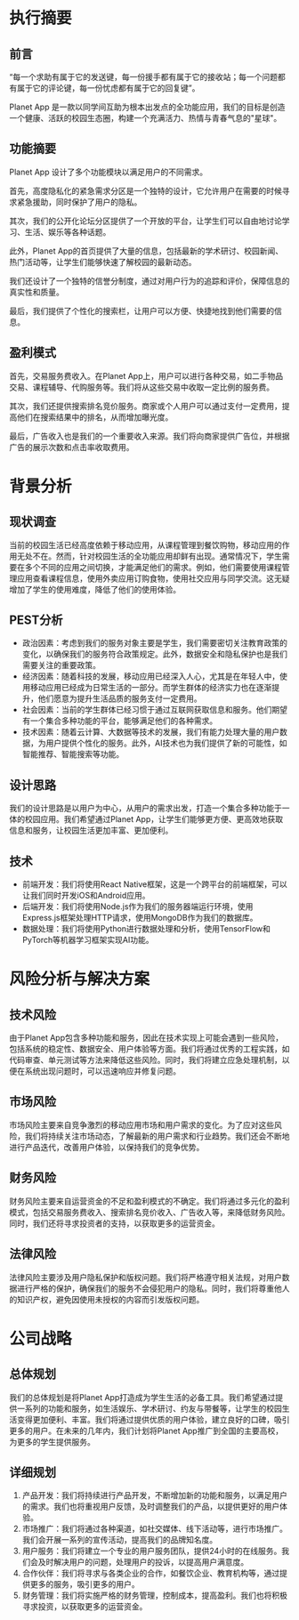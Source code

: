 # 执行摘要

## 前言

“每一个求助有属于它的发送键，每一份援手都有属于它的接收站；每一个问题都有属于它的评论键，每一份忧虑都有属于它的回复键”。

Planet App 是一款以同学间互助为根本出发点的全功能应用，我们的目标是创造一个健康、活跃的校园生态圈，构建一个充满活力、热情与青春气息的"星球"。

## 功能摘要
Planet App 设计了多个功能模块以满足用户的不同需求。

首先，高度隐私化的紧急需求分区是一个独特的设计，它允许用户在需要的时候寻求紧急援助，同时保护了用户的隐私。

其次，我们的公开化论坛分区提供了一个开放的平台，让学生们可以自由地讨论学习、生活、娱乐等各种话题。

此外，Planet App的首页提供了大量的信息，包括最新的学术研讨、校园新闻、热门活动等，让学生们能够快速了解校园的最新动态。

我们还设计了一个独特的信誉分制度，通过对用户行为的追踪和评价，保障信息的真实性和质量。

最后，我们提供了个性化的搜索栏，让用户可以方便、快捷地找到他们需要的信息。

## 盈利模式

首先，交易服务费收入。在Planet App上，用户可以进行各种交易，如二手物品交易、课程辅导、代购服务等。我们将从这些交易中收取一定比例的服务费。

其次，我们还提供搜索排名竞价服务。商家或个人用户可以通过支付一定费用，提高他们在搜索结果中的排名，从而增加曝光度。

最后，广告收入也是我们的一个重要收入来源。我们将向商家提供广告位，并根据广告的展示次数和点击率收取费用。

# 背景分析

## 现状调查

当前的校园生活已经高度依赖于移动应用，从课程管理到餐饮购物，移动应用的作用无处不在。然而，针对校园生活的全功能应用却鲜有出现。通常情况下，学生需要在多个不同的应用之间切换，才能满足他们的需求。例如，他们需要使用课程管理应用查看课程信息，使用外卖应用订购食物，使用社交应用与同学交流。这无疑增加了学生的使用难度，降低了他们的使用体验。

## PEST分析

- 政治因素：考虑到我们的服务对象主要是学生，我们需要密切关注教育政策的变化，以确保我们的服务符合政策规定。此外，数据安全和隐私保护也是我们需要关注的重要政策。
- 经济因素：随着科技的发展，移动应用已经深入人心，尤其是在年轻人中，使用移动应用已经成为日常生活的一部分。而学生群体的经济实力也在逐渐提升，他们愿意为提升生活品质的服务支付一定费用。
- 社会因素：当前的学生群体已经习惯于通过互联网获取信息和服务。他们期望有一个集合多种功能的平台，能够满足他们的各种需求。
- 技术因素：随着云计算、大数据等技术的发展，我们有能力处理大量的用户数据，为用户提供个性化的服务。此外，AI技术也为我们提供了新的可能性，如智能推荐、智能搜索等功能。

## 设计思路

我们的设计思路是以用户为中心，从用户的需求出发，打造一个集合多种功能于一体的校园应用。我们希望通过Planet App，让学生们能够更方便、更高效地获取信息和服务，让校园生活更加丰富、更加便利。

## 技术


- 前端开发：我们将使用React Native框架，这是一个跨平台的前端框架，可以让我们同时开发iOS和Android应用。
- 后端开发：我们将使用Node.js作为我们的服务器端运行环境，使用Express.js框架处理HTTP请求，使用MongoDB作为我们的数据库。
- 数据处理：我们将使用Python进行数据处理和分析，使用TensorFlow和PyTorch等机器学习框架实现AI功能。

# 风险分析与解决方案

## 技术风险

由于Planet App包含多种功能和服务，因此在技术实现上可能会遇到一些风险，包括系统的稳定性、数据安全、用户体验等方面。我们将通过优秀的工程实践，如代码审查、单元测试等方法来降低这些风险。同时，我们将建立应急处理机制，以便在系统出现问题时，可以迅速响应并修复问题。

## 市场风险

市场风险主要来自竞争激烈的移动应用市场和用户需求的变化。为了应对这些风险，我们将持续关注市场动态，了解最新的用户需求和行业趋势。我们还会不断地进行产品迭代，改善用户体验，以保持我们的竞争优势。

## 财务风险

财务风险主要来自运营资金的不足和盈利模式的不确定。我们将通过多元化的盈利模式，包括交易服务费收入、搜索排名竞价收入、广告收入等，来降低财务风险。同时，我们还将寻求投资者的支持，以获取更多的运营资金。

## 法律风险

法律风险主要涉及用户隐私保护和版权问题。我们将严格遵守相关法规，对用户数据进行严格的保护，确保我们的服务不会侵犯用户的隐私。同时，我们将尊重他人的知识产权，避免因使用未授权的内容而引发版权问题。

# 公司战略

## 总体规划
我们的总体规划是将Planet App打造成为学生生活的必备工具。我们希望通过提供一系列的功能和服务，如生活娱乐、学术研讨、约友与带餐等，让学生的校园生活变得更加便利、丰富。我们将通过提供优质的用户体验，建立良好的口碑，吸引更多的用户。在未来的几年内，我们计划将Planet App推广到全国的主要高校，为更多的学生提供服务。

## 详细规划

1. 产品开发：我们将持续进行产品开发，不断增加新的功能和服务，以满足用户的需求。我们也将重视用户反馈，及时调整我们的产品，以提供更好的用户体验。
2. 市场推广：我们将通过各种渠道，如社交媒体、线下活动等，进行市场推广。我们会开展一系列的宣传活动，提高我们的品牌知名度。
3. 用户服务：我们将建立一个专业的用户服务团队，提供24小时的在线服务。我们会及时解决用户的问题，处理用户的投诉，以提高用户满意度。
4. 合作伙伴：我们将寻求与各类企业的合作，如餐饮企业、教育机构等，通过提供更多的服务，吸引更多的用户。
5. 财务管理：我们将实施严格的财务管理，控制成本，提高盈利。我们也将积极寻求投资，以获取更多的运营资金。
